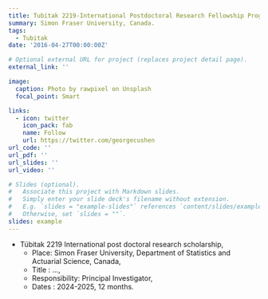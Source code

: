 ```yaml
---
title: Tubitak 2219-International Postdoctoral Research Fellowship Program for Turkish Citizens
summary: Simon Fraser University, Canada.
tags:
  - Tubitak
date: '2016-04-27T00:00:00Z'

# Optional external URL for project (replaces project detail page).
external_link: ''

image:
  caption: Photo by rawpixel on Unsplash
  focal_point: Smart

links:
  - icon: twitter
    icon_pack: fab
    name: Follow
    url: https://twitter.com/georgecushen
url_code: ''
url_pdf: ''
url_slides: ''
url_video: ''

# Slides (optional).
#   Associate this project with Markdown slides.
#   Simply enter your slide deck's filename without extension.
#   E.g. `slides = "example-slides"` references `content/slides/example-slides.md`.
#   Otherwise, set `slides = ""`.
slides: example
---
```


*  Tübitak 2219 International post doctoral research scholarship, 
    * Place: Simon Fraser University, Department of Statistics and Actuarial Science, Canada, 
    * Title : ..., 
    * Responsibility: Principal Investigator,
    * Dates : 2024-2025, 12 months.
